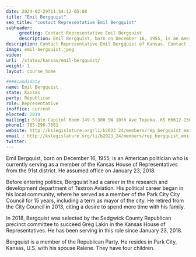 ```yaml
---
date: 2024-02-29T11:54:12-05:00
title: "Emil Bergquist"
seo_title: "contact Representative Emil Bergquist"
subheader:
     greeting: Contact Representative Emil Bergquist
     description: Emil Bergquist, born on December 16, 1955, is an American politician who is currently serving as a member of the Kansas House of Representatives from the 91st district. He assumed office on January 23, 2018.
description: Contact Representative Emil Bergquist of Kansas. Contact information for Emil Bergquist includes email address, phone number, and mailing address.
image: emil-bergquist.jpeg
video:
url:  /states/kansas/emil-bergquist/
weight: 1
layout: course_home

####candidate
name: Emil Bergquist
state: Kansas
party: Republican
role: Representative
inoffice: current
elected: 2019
mailing1: State Capitol Room 149-S 300 SW 10th Ave Topeka, KS 66612-1504
phone1: 785-296-7681
website: http://kslegislature.org/li/b2023_24/members/rep_bergquist_emil_1/
email : http://kslegislature.org/li/b2023_24/members/rep_bergquist_emil_1/
twitter:
---
```


Emil Bergquist, born on December 16, 1955, is an American politician who is currently serving as a member of the Kansas House of Representatives from the 91st district. He assumed office on January 23, 2018.

Before entering politics, Bergquist had a career in the research and development department of Textron Aviation. His political career began in his local community, where he served as a member of the Park City City Council for 15 years, including a term as mayor of the city. He retired from the City Council in 2013, citing a desire to spend more time with his family.

In 2018, Bergquist was selected by the Sedgwick County Republican precinct committee to succeed Greg Lakin in the Kansas House of Representatives. He has been serving in this role since January 23, 2018.

Bergquist is a member of the Republican Party. He resides in Park City, Kansas, U.S. with his spouse Ralene. They have four children.

